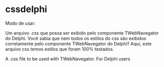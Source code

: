 # cssdelphi
Modo de usar:
<link rel="stylesheet" type="text/css" href="https://cdn.jsdelivr.net/gh/aldosena/cssdelphi/delphi.01.css" media="screen">

Um arquivo .css que possa ser exibido pelo componente TWebNavegator do Delphi. 
Você sabia que nem todos os estilos do css são exibidos corretamente pelo componente TWebNavegator do Delphi?
Aqui, este arquivo css temos estilos que foram 100% testados.

A .css file to be used with TWebNavegator. For Delphi users
